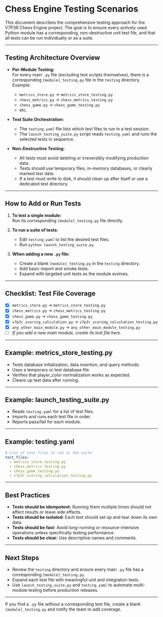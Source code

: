 # Chess Engine Testing Scenarios

This document describes the comprehensive testing approach for the V7P3R Chess Engine project. The goal is to ensure every actively used Python module has a corresponding, non-destructive unit test file, and that all tests can be run individually or as a suite.

---

## Testing Architecture Overview

- **Per-Module Testing:**  
  For every main `.py` file (excluding test scripts themselves), there is a corresponding `[module]_testing.py` file in the `testing` directory.  
  Example:  
  - `metrics_store.py` → `metrics_store_testing.py`
  - `chess_metrics.py` → `chess_metrics_testing.py`
  - `chess_game.py` → `chess_game_testing.py`
  - etc.

- **Test Suite Orchestration:**  
  - The `testing.yaml` file lists which test files to run in a test session.
  - The `launch_testing_suite.py` script reads `testing.yaml` and runs the selected tests in sequence.

- **Non-Destructive Testing:**  
  - All tests must avoid deleting or irreversibly modifying production data.
  - Tests should use temporary files, in-memory databases, or clearly marked test data.
  - If a test must write to disk, it should clean up after itself or use a dedicated test directory.

---

## How to Add or Run Tests

1. **To test a single module:**  
   Run its corresponding `[module]_testing.py` file directly.

2. **To run a suite of tests:**  
   - Edit `testing.yaml` to list the desired test files.
   - Run `python launch_testing_suite.py`.

3. **When adding a new `.py` file:**  
   - Create a blank `[module]_testing.py` in the `testing` directory.
   - Add basic import and smoke tests.
   - Expand with targeted unit tests as the module evolves.

---

## Checklist: Test File Coverage

- [x] `metrics_store.py` → `metrics_store_testing.py`
- [x] `chess_metrics.py` → `chess_metrics_testing.py`
- [x] `chess_game.py` → `chess_game_testing.py`
- [x] `v7p3r_scoring_calculation.py` → `v7p3r_scoring_calculation_testing.py`
- [x] `any_other_main_module.py` → `any_other_main_module_testing.py`
- [ ] _If you add a new main module, create its test file here._

---

## Example: metrics_store_testing.py

- Tests database initialization, data insertion, and query methods.
- Uses a temporary or test database file.
- Verifies that player_color normalization works as expected.
- Cleans up test data after running.

---

## Example: launch_testing_suite.py

- Reads `testing.yaml` for a list of test files.
- Imports and runs each test file in order.
- Reports pass/fail for each module.

---

## Example: testing.yaml

```yaml
# List of test files to run in the suite
test_files:
  - metrics_store_testing.py
  - chess_metrics_testing.py
  - chess_game_testing.py
  - v7p3r_scoring_calculation_testing.py
```

---

## Best Practices

- **Tests should be idempotent:** Running them multiple times should not affect results or leave side effects.
- **Tests should be isolated:** Each test should set up and tear down its own data.
- **Tests should be fast:** Avoid long-running or resource-intensive operations unless specifically testing performance.
- **Tests should be clear:** Use descriptive names and comments.

---

## Next Steps

- Review the `testing` directory and ensure every main `.py` file has a corresponding `[module]_testing.py`.
- Expand each test file with meaningful unit and integration tests.
- Use `launch_testing_suite.py` and `testing.yaml` to automate multi-module testing before production releases.

---

If you find a `.py` file without a corresponding test file, create a blank `[module]_testing.py` and notify the team to add coverage.
